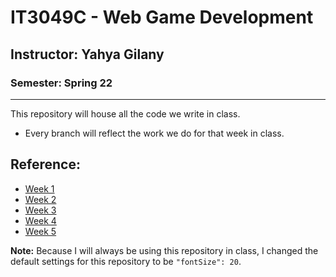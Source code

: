 # IT3049C - Web Game Development
## Instructor: Yahya Gilany
### Semester: Spring 22 
_________
This repository will house all the code we write in class.

* Every branch will reflect the work we do for that week in class.

## Reference:
- [Week 1](https://github.com/Ygilany/spring22-classwork/tree/week1)
- [Week 2](https://github.com/Ygilany/spring22-classwork/tree/week2)
- [Week 3](https://github.com/Ygilany/spring22-classwork/tree/week3)
- [Week 4](https://github.com/Ygilany/spring22-classwork/tree/week4)
- [Week 5](https://github.com/Ygilany/spring22-classwork/tree/week5)


**Note:** Because I will always be using this repository in class, I changed the default settings for this repository to be `"fontSize": 20`.
